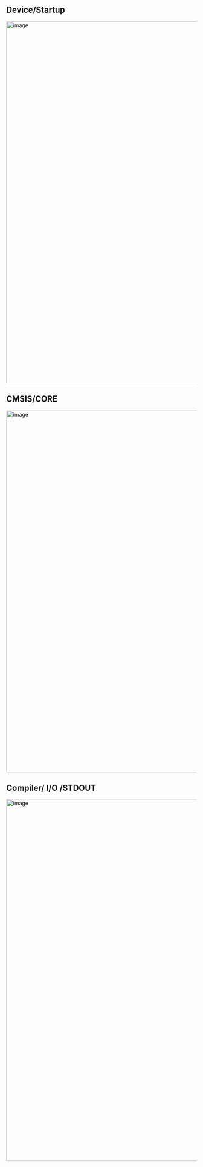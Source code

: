 ## Device/Startup
<img width="1231" height="956" alt="image" src="https://github.com/user-attachments/assets/a92fcb9e-d9ea-4d2d-b132-f3bba05448a3" />

## CMSIS/CORE
<img width="1231" height="956" alt="image" src="https://github.com/user-attachments/assets/45a42eb6-e1c1-441c-b7cc-cf7f23ff4293" />


## Compiler/ I/O /STDOUT
<img width="1231" height="956" alt="image" src="https://github.com/user-attachments/assets/74cbd246-b1fe-4e30-b8da-d2a59dd8184d" />

